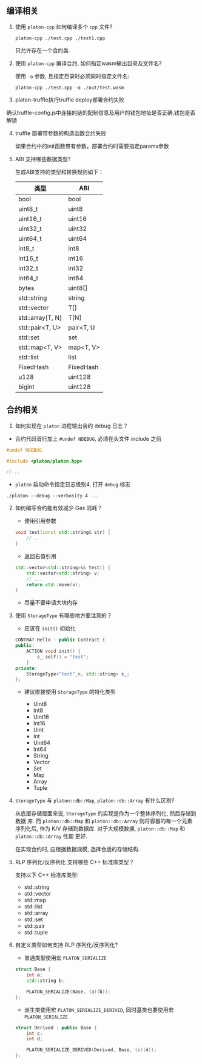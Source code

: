 ## 编译相关

1. 使用 `platon-cpp` 如何编译多个 `cpp` 文件?

    ```shell
    platon-cpp ./test.cpp ./test1.cpp
    ```

    只允许存在一个合约类.

2. 使用 `platon-cpp` 编译合约, 如何指定wasm输出目录及文件名?

    使用 `-o` 参数, 且指定目录时必须同时指定文件名:

    ```shell
    platon-cpp ./test.cpp -o ./out/test.wasm
    ```
3. platon-truffle执行truffle deploy部署合约失败

  确认truffle-config.js中连接的链的配制信息及用户的钱包地址是否正确,钱包是否解锁

4. truffle 部署带参数的构造函数合约失败

   如果合约中的init函数带有参数，部署合约时需要指定params参数

5. ABI 支持哪些数据类型?

    生成ABI支持的类型和转换规则如下：

    | 类型             | ABI          |
    |------------------|--------------|
    | bool             | bool         |
    | uint8_t          | uint8        |
    | uint16_t         | uint16       |
    | uint32_t         | uint32       |
    | uint64_t         | uint64       |
    | int8_t           | int8         |
    | int16_t          | int16        |
    | int32_t          | int32        |
    | int64_t          | int64        |
    | bytes            | uint8[]      |
    | std::string      | string       |
    | std::vector<T>   | T[]          |
    | std::array[T, N] | T[N]         |
    | std::pair<T, U>  | pair<T, U    |
    | std::set<T>      | set<T>       |
    | std::map<T, V>   | map<T, V>    |
    | std::list<T>     | list<T>      |
    | FixedHash<N>     | FixedHash<N> |
    | u128             | uint128      |
    | bigint           | uint128      |


## 合约相关

1. 如何实现在 `platon` 进程输出合约 debug 日志？

 - 合约代码首行加上 `#undef NDEBUG`, 必须在头文件 include 之前

 ```cpp
 #undef NDEBUG

 #include <platon/platon.hpp>

 //...
 ```

 - `platon` 启动命令指定日志级别4, 打开 `debug` 标志

 ```shell
 ./platon --debug --verbosity 4 ...
 ```

2. 如何编写合约能有效减少 Gas 消耗？

   - 使用引用参数

   ```cpp
   void test(const std::string& str) {
       // ...
   }
   ```

   - 返回右值引用

   ```cpp
   std::vector<std::string>&& test() {
       std::vector<std::string> v;
       // ...
       return std::move(v);
   }
   ```

   - 尽量不要申请大块内存

3. 使用 `StorageType` 有哪些地方要注意的？

    - 应该在 `init()` 初始化

    ```cpp
    CONTRAT Hello : public Contract {
    public:
        ACTION void init() {
            s_.self() = "test";
        }
    private:
        StorageType<"test"_n, std::string> s_;
    };
    ```

    - 建议直接使用 `StorageType` 的特化类型

      + Uint8
      + Int8
      + Uint16
      + Int16
      + Uint
      + Int
      + Uint64
      + Int64
      + String
      + Vector
      + Set
      + Map
      + Array
      + Tuple

4. `StorageType` 与 `platon::db::Map`, `platon::db::Array` 有什么区别?

   从底层存储层面来说, `StorageType` 的实现是作为一个整体序列化, 然后存储到数据
   库. 而 `platon::db::Map` 和 `platon::db::Array` 则将容器的每一个元素序列化后, 作为
   K/V 存储到数据库. 对于大规模数据, `platon::db::Map` 和 `platon::db::Array` 性能
   更好.

   在实现合约时, 应根据数据规模, 选择合适的存储结构.

5. RLP 序列化/反序列化 支持哪些 C++ 标准库类型？

    支持以下 C++ 标准库类型:

    - std::string
    - std::vector
    - std::map
    - std::list
    - std::array
    - std::set
    - std::pair
    - std::tuple

6. 自定义类型如何支持 RLP 序列化/反序列化?

   - 普通类型使用宏 `PLATON_SERIALIZE`
   ```cpp
   struct Base {
       int a;
       std::string b;

       PLATON_SERIALIZE(Base, (a)(b));
   };
   ```
   - 派生类使用宏 `PLATON_SERIALIZE_DERIVED`, 同时基类也要使用宏 `PLATON_SERIALIZE`
   ```cpp
   struct Derived : public Base {
       int c;
       int d;

       PLATON_SERIALIZE_DERIVED(Derived, Base, (c)(d));
   };
   ```
